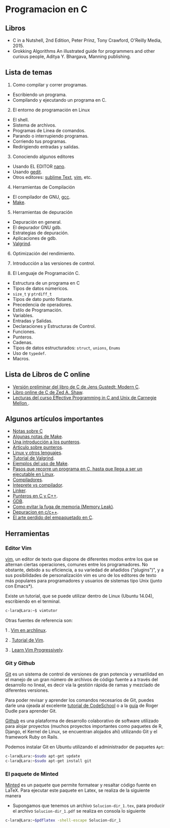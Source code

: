 # Programacion en C


## Libros

 - C in a Nutshell, 2nd Edition, Peter Prinz, Tony Crawford, O'Reilly Media, 2015.
 - Grokking Algorithms An illustrated guide for programmers and other curious people, Aditya Y. Bhargava, Manning publishing.

## Lista de temas 

1. Como compilar y correr programas.
 - Escribiendo un programa.
 - Compilando y ejecutando un programa en C.

2. El entorno de programación en Linux
 - El shell.
 - Sistema de archivos.
 - Programas de Linea de comandos.
 - Parando o interrupiendo programas.
 - Corriendo tus programas.
 - Redirigiendo entradas y salidas. 

3. Conociendo algunos editores
 - Usando EL EDITOR [nano](https://www.nanotutoriales.com/tutorial-del-editor-de-texto-nano).
 - Usando [gedit](https://help.gnome.org/users/gedit/stable/).
 - Otros editores: [sublime Text](http://www.sublimetext.com/), [vim](http://www.sromero.org/wiki/linux/aplicaciones/manual_vim), etc.

4. Herramientas de Compilación 
 - El compilador de GNU, [gcc](https://gcc.gnu.org/).
 - [Make](https://www.gnu.org/software/make/).

5. Herramientas de depuración

 - Depuración en general.
 - El depurador GNU  gdb.
 - Estrategias de depuración.
 - Aplicaciones de gdb.
 - [Valgrind](http://valgrind.org/).

6. Optimización del rendimiento.
 
7. Introducción a las versiones de control.

8. El Lenguaje de Programación C.

 - Estructura de un programa en C
 - Tipos de datos númericos.
 - `size_t` y `ptrdiff_t`
 - Tipos de dato punto flotante.
 - Precedencia de operadores.
 - Estilo de Programación.
 - Variables.
 - Entradas y Salidas.
 - Declaraciones y Estructuras de Control.
 - Funciones.
 - Punteros.
 - Cadenas.
 - Tipos de datos estructurados: `struct`, `unions`, `Enums`
 - Uso de `typedef`.
 - Macros.

## Lista de Libros de C online 

- [Versión preliminar del libro de C de Jens Gustedt: Modern C](http://icube-icps.unistra.fr/img_auth.php/d/db/ModernC.pdf).
- [Libro online de C de Zed A. Shaw](http://c.learncodethehardway.org/book/).
- [Lecturas del curso Effective Programming in C and Unix de Carnegie Mellon ](https://www.cs.cmu.edu/~guna/15-123S11/).


## Algunos artículos importantes
- [Notas sobre C](http://www.cs.yale.edu/homes/aspnes/classes/223/notes.html)
- [Algunas notas de Make](http://www.cs.swarthmore.edu/~newhall/unixhelp/howto_makefiles.html).
- [Una introducción a los punteros](http://www.codeproject.com/Articles/627/A-Beginner-s-Guide-to-Pointers).
- [Articulo sobre punteros](http://bitflop.com/tutorials/pointers-in-c.html).
- [Linux y otros lenguajes](http://www.cs.swarthmore.edu/~newhall/unixlinks.html#lang).
- [Tutorial de Valgrind](http://pages.cs.wisc.edu/~bart/537/valgrind.html).
- [Ejemplos del uso de Make](http://mrbook.org/blog/tutorials/make/).
- [Pasos que recorre un  programa en C, hasta que llega a ser un ejecutable en Linux](http://www.thegeekstuff.com/2011/10/c-program-to-an-executable/).
- [Compiladores](https://msdn.microsoft.com/en-us/magazine/dn904673.aspx).
- [Inteprete vs compilador](http://techwelkin.com/compiler-vs-interpreter).
- [Linker](http://www.lurklurk.org/linkers/linkers.html).
- [Punteros en C y C++](http://www.augustcouncil.com/~tgibson/tutorial/ptr.html).
- [GDB](http://www.thegeekstuff.com/2014/03/few-gdb-commands/).
- [Como evitar la fuga de memoria (Memory Leak)](https://mousomer.wordpress.com/2010/11/03/simple-rules-to-avoid-memory-leaks-in-c/).
- [Depuracion en c/c++](http://www.cs.yale.edu/homes/aspnes/pinewiki/C%282f%29Debugging.html).
- [El arte perdido del empaquetado en C](http://www.catb.org/esr/structure-packing/).

## Herramientas 

### Editor Vim

[vim](http://www.vim.org/), un editor de texto que dispone de diferentes modos entre los que se alternan ciertas operaciones, comunes entre los programadores. No obstante, debido a su eficiencia, a su variedad de añadidos ("plugins")", y a sus posibilidades de personalización vim es uno de los editores de texto más populares para programadores y usuarios de sistemas tipo Unix (junto con Emacs*).

Existe un tutorial, que se puede utilizar dentro de Linux (Ubuntu 14.04), escribiendo en el terminal.

```bash
c-lara@Lara:~$ vimtutor
```

Otras fuentes de referencia son:

1 . [Vim en archlinux](https://wiki.archlinux.org/index.php/Vim_%28Espa%C3%B1ol%29).

2 . [Tutorial de Vim](http://www.sromero.org/wiki/linux/aplicaciones/manual_vim).

3 . [Learn Vim Progressively](http://yannesposito.com/Scratch/en/blog/Learn-Vim-Progressively/).


### Git y Github

[Git](https://git-scm.com/) es un sistema de control de versiones de gran potencia y versatilidad en el manejo de un gran número de archivos de  código fuente a a través del desarrollo no lineal, es decir vía la gestión rápida de ramas y mezclado de diferentes versiones.

Para poder revisar y aprender los comandos necesarios de Git, puedes darle una ojeada al excelente [tutorial de CodeSchool](https://try.github.io/levels/1/challenges/1) o a la [guía](http://rogerdudler.github.io/git-guide/index.es.html) de Roger Dudle para aprender  Git.

[Github](https://github.com/) es una plataforma de desarrollo colaborativo de software utilizado para alojar proyectos (muchos proyectos importantes como paquetes de R, Django, el Kernel de Linux, se encuentran alojados ahí) utilizando Git y el framework Ruby on Rails.

Podemos instalar Git en Ubuntu utilizando el administrador de paquetes `Apt`:

```bash
c-lara@Lara:~$sudo apt-get update
c-lara@Lara:~$sudo apt-get install git
```


### El paquete de Minted

[Minted](https://www.ctan.org/pkg/minted) es un paquete que permite formatear y resaltar código fuente en LaTeX. Para ejecutar 
este paquete en Latex, se realiza de la siguiente manera

* Supongamos que tenemos un archivo `Solucion-dir_1.tex`, para producir el archivo `Solucion-dir_1.pdf` se realiza en consola lo siguiente

```bash
c-lara@Lara:~$pdflatex -shell-escape Solucion-dir_1
```


